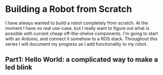 # Building a Robot from Scratch

I have always wanted to build a robot completely from scratch. At the moment I have no real use-case, but I really want to figure out what is possible with current cheap off-the-shelve components. I'm going to start with an Arduino, and connect it somehow to a ROS stack. Throughout this series I will document my progress as I add functionality to my robot.

## Part1: Hello World: a complicated way to make a led blink